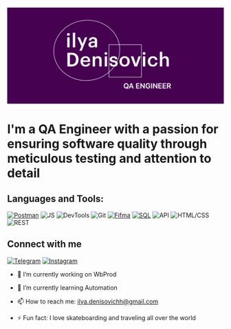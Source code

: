 ![Header ](https://github.com/IlyaDenisovichh/IlyaDenisovichh/blob/main/assets/Ilia_Denisovich.jpg)

# I'm a  QA Engineer with a passion for ensuring software quality through meticulous testing and attention to detail

## Languages and Tools:
[![Postman](https://img.shields.io/badge/Postman-460151??style=for-the-badge&logo=Postman&logoColor=2719D3)](https://www.postman.com/)
![JS](https://img.shields.io/badge/JS-460151??style=for-the-badge&logo=JavaScript&logoColor=2719D3)
![DevTools](https://img.shields.io/badge/DevTools-460151??style=for-the-badge&logo=Google&logoColor=2719D3)
![Git](https://img.shields.io/badge/Git-460151??style=for-the-badge&logo=Git&logoColor=2719D3?https://git-scm.com/)
[![Fifma](https://img.shields.io/badge/Figma-460151??style=for-the-badge&logo=Figma&logoColor=2719D3)](https://www.figma.com/proto/SqfEMHj0EmSBm8vpZecLBF/portfolio?type=design&node-id=0-1&scaling=min-zoom&page-id=0%3A1&starting-point-node-id=1%3A2)
[![SQL](https://img.shields.io/badge/SQL-460151??style=for-the-badge&logo=mysql&logoColor=2719D3)](https://www.mysql.com/) 
![API](https://img.shields.io/badge/API-460151??style=for-the-badge&logo=&logoColor=2719D3)
![HTML/CSS](https://img.shields.io/badge/HTML/CSS-460151??style=for-the-badge&logo=&logoColor=2719D3)
![REST](https://img.shields.io/badge/REST-460151??style=for-the-badge&logo=REST&logoColor=2719D3)

## Connect with me
[![Telegram](https://img.shields.io/badge/Telegram-460151??style=for-the-badge&logo=Telegram&logoColor=2719D3)](https://t.me/ilay_li1)
[![Instagram](https://img.shields.io/badge/Instagram-460151??style=for-the-badge&logo=Instagram&logoColor=2719D3)](https://www.instagram.com/ilya.denisychh/)



- 🔭 I’m currently working on WbProd
- 🌱 I’m currently learning Automation
- 📫 How to reach me: ilya.denisovichh@gmail.com 

- ⚡ Fun fact: I love skateboarding and traveling all over the world
